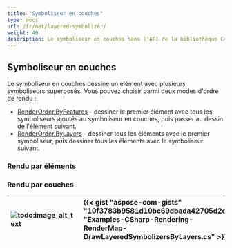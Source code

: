 ```yaml
---
title: "Symboliseur en couches"
type: docs
url: /fr/net/layered-symbolizer/
weight: 40
description: Le symboliseur en couches dans l'API de la bibliothèque C# GIS dessine un élément avec plusieurs symboliseurs superposés avec des modes d'ordre de rendu basés sur les éléments ou les couches.
---
```


## **Symboliseur en couches**
Le symboliseur en couches dessine un élément avec plusieurs symboliseurs superposés. Vous pouvez choisir parmi deux modes d'ordre de rendu :

- [RenderOrder.ByFeatures](https://reference.aspose.com/gis/net/aspose.gis.rendering.symbolizers/renderingorder) - dessiner le premier élément avec tous les symboliseurs ajoutés au symboliseur en couches, puis passer au dessin de l'élément suivant.
- [RenderOrder.ByLayers](https://reference.aspose.com/gis/net/aspose.gis.rendering.symbolizers/renderingorder) - dessiner tous les éléments avec le premier symboliseur, puis dessiner tous les éléments avec le symboliseur suivant.

### **Rendu par éléments**

### **Rendu par couches**


|![todo:image_alt_text](layered-symbolizer_1.png)|{{< gist "aspose-com-gists" "10f3783b9581d10bc69dbada42705d2c" "Examples-CSharp-Rendering-RenderMap-DrawLayeredSymbolizersByLayers.cs" >}}|
| :- | :- |
